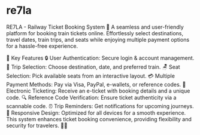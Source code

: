 # re7la

RE7LA - Railway Ticket Booking System 🚆
A seamless and user-friendly platform for booking train tickets online. Effortlessly select destinations, travel dates, train trips, and seats while enjoying multiple payment options for a hassle-free experience.

🚀 Key Features
🔒 User Authentication: Secure login & account management.
📅 Trip Selection: Choose destination, date, and preferred train.
🪑 Seat Selection: Pick available seats from an interactive layout.
💳 Multiple Payment Methods: Pay via Visa, PayPal, e-wallets, or reference codes.
🎫 Electronic Ticketing: Receive an e-ticket with booking details and a unique code.
🔍 Reference Code Verification: Ensure ticket authenticity via a scannable code.
⏰ Trip Reminders: Get notifications for upcoming journeys.
📱 Responsive Design: Optimized for all devices for a smooth experience.
This system enhances ticket booking convenience, providing flexibility and security for travelers. 🚄✨
